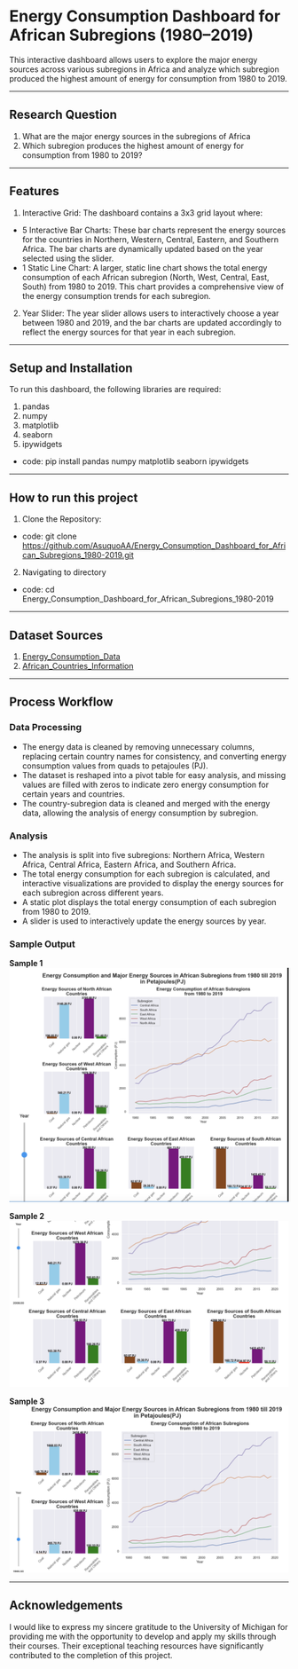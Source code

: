 # Energy Consumption Dashboard for African Subregions (1980–2019)

This interactive dashboard allows users to explore the major energy sources across various subregions in Africa and analyze which subregion produced the highest amount of energy for consumption from 1980 to 2019.

---

## Research Question

1. What are the major energy sources in the subregions of Africa
2. Which subregion produces the highest amount of energy for consumption from 1980 to 2019?

---

## Features

1. Interactive Grid: The dashboard contains a 3x3 grid layout where:
- 5 Interactive Bar Charts: These bar charts represent the energy sources for the countries in Northern, Western, Central, Eastern, and Southern Africa. The bar charts are dynamically updated based on the year selected using the slider.
- 1 Static Line Chart: A larger, static line chart shows the total energy consumption of each African subregion (North, West, Central, East, South) from 1980 to 2019. This chart provides a comprehensive view of the energy consumption trends for each subregion.
2. Year Slider: The year slider allows users to interactively choose a year between 1980 and 2019, and the bar charts are updated accordingly to reflect the energy sources for that year in each subregion.

---

## Setup and Installation

To run this dashboard, the following libraries are required:
  1. pandas
  2. numpy
  3. matplotlib
  4. seaborn
  5. ipywidgets
- code: pip install pandas numpy matplotlib seaborn ipywidgets

---

## How to run this project

1. Clone the Repository:
- code: git clone https://github.com/AsuquoAA/Energy_Consumption_Dashboard_for_African_Subregions_1980-2019.git
2. Navigating to directory
- code: cd Energy_Consumption_Dashboard_for_African_Subregions_1980-2019

---

## Dataset Sources

1. <a href="https://github.com/AsuquoAA/Energy_Consumption_Dashboard_for_African_Subregions_1980-2019/blob/main/energy.csv">Energy_Consumption_Data</a>
2. <a href="https://www.worldometers.info/geography/how-many-countries-in-africa/">African_Countries_Information</a>

---

## Process Workflow

### Data Processing

- The energy data is cleaned by removing unnecessary columns, replacing certain country names for consistency, and converting energy consumption values from quads to petajoules (PJ).
- The dataset is reshaped into a pivot table for easy analysis, and missing values are filled with zeros to indicate zero energy consumption for certain years and countries.
- The country-subregion data is cleaned and merged with the energy data, allowing the analysis of energy consumption by subregion.

### Analysis

- The analysis is split into five subregions: Northern Africa, Western Africa, Central Africa, Eastern Africa, and Southern Africa.
- The total energy consumption for each subregion is calculated, and interactive visualizations are provided to display the energy sources for each subregion across different years.
- A static plot displays the total energy consumption of each subregion from 1980 to 2019.
- A slider is used to interactively update the energy sources by year.

### Sample Output

**Sample 1**
![Sample_Output1](https://github.com/AsuquoAA/Energy_Consumption_Dashboard_for_African_Subregions_1980-2019/blob/main/Screenshot%202024-11-22%20at%2022.07.53.png)

**Sample 2**
![Sample_Output2](https://github.com/AsuquoAA/Energy_Consumption_Dashboard_for_African_Subregions_1980-2019/blob/main/Screenshot%202024-11-22%20at%2022.05.44.png)

**Sample 3**
![Sample_Output3](https://github.com/AsuquoAA/Energy_Consumption_Dashboard_for_African_Subregions_1980-2019/blob/main/Screenshot%202024-11-22%20at%2022.04.51.png)

---

## Acknowledgements
I would like to express my sincere gratitude to the University of Michigan for providing me with the opportunity to develop and apply my skills through their courses. Their exceptional teaching resources have significantly contributed to the completion of this project.
